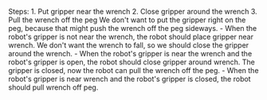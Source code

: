 

Steps: 1. Put gripper near the wrench  2. Close gripper around the wrench  3. Pull the wrench off the peg
    We don't want to put the gripper right on the peg, because that might push the wrench off the peg sideways. 
    - When the robot's gripper is not near the wrench, the robot should place gripper near wrench.
    We don't want the wrench to fall, so we should close the gripper around the wrench.
    - When the robot's gripper is near the wrench and the robot's gripper is open, the robot should close gripper around wrench.
    The gripper is closed, now the robot can pull the wrench off the peg.
    - When the robot's gripper is near wrench and the robot's gripper is closed, the robot should pull wrench off peg.